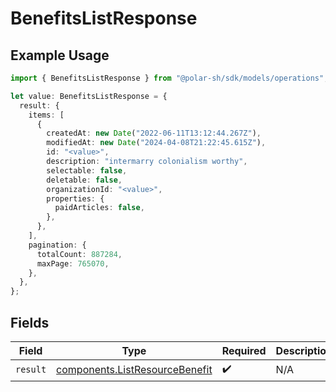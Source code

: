 # BenefitsListResponse

## Example Usage

```typescript
import { BenefitsListResponse } from "@polar-sh/sdk/models/operations";

let value: BenefitsListResponse = {
  result: {
    items: [
      {
        createdAt: new Date("2022-06-11T13:12:44.267Z"),
        modifiedAt: new Date("2024-04-08T21:22:45.615Z"),
        id: "<value>",
        description: "intermarry colonialism worthy",
        selectable: false,
        deletable: false,
        organizationId: "<value>",
        properties: {
          paidArticles: false,
        },
      },
    ],
    pagination: {
      totalCount: 887284,
      maxPage: 765070,
    },
  },
};
```

## Fields

| Field                                                                            | Type                                                                             | Required                                                                         | Description                                                                      |
| -------------------------------------------------------------------------------- | -------------------------------------------------------------------------------- | -------------------------------------------------------------------------------- | -------------------------------------------------------------------------------- |
| `result`                                                                         | [components.ListResourceBenefit](../../models/components/listresourcebenefit.md) | :heavy_check_mark:                                                               | N/A                                                                              |
